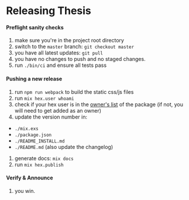 # Releasing Thesis

#### Preflight sanity checks

1. make sure you're in the project root directory
1. switch to the `master` branch: `git checkout master`
1. you have all latest updates: `git pull`
1. you have no changes to push and no staged changes.
1. run `./bin/ci` and ensure all tests pass

#### Pushing a new release

1. run `npm run webpack` to build the static css/js files
1. run `mix hex.user whoami`
1. check if your hex user is in the [owner's list](https://hex.pm/packages/thesis) of the package (if not, you will need to get added as an owner)
1. update the version number in:
  - `./mix.exs`
  - `./package.json`
  - `./README_INSTALL.md`
  - `./README.md` (also update the changelog)
1. generate docs: `mix docs`
1. run `mix hex.publish`

#### Verify & Announce

1. you win.